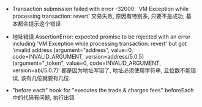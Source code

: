 
* Transaction submission failed with error -32000: 'VM Exception while processing transaction: revert'
交易失败, 原因有特别多, 只要不是成功, 基本都会提示这个错误

* 地址错误
AssertionError: expected promise to be rejected with an error including 'VM Exception while processing transaction: revert' but got 'invalid address (argument="address", value=0, code=INVALID_ARGUMENT, version=address/5.0.5) (argument="_token", value=0, code=INVALID_ARGUMENT, version=abi/5.0.7)'
都是因为地址写错了, 地址必须使用字符串, 且位数不能错误, 该有几位就要有几位.

* "before each" hook for "executes the trade & charges fees"
beforeEach 中的代码有问题, 执行出错
